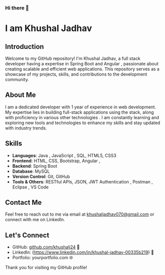 ### Hi there 👋
# I am Khushal Jadhav

## Introduction
Welcome to my GitHub repository! I'm Khushal Jadhav, a full stack developer having a expertise in Spring Boot and Angular , passionate about creating scalable and efficient web applications. This repository serves as a showcase of my projects, skills, and contributions to the development community.

## About Me
I am a dedicated developer with 1 year of experience in web development. My expertise lies in building full-stack applications using the stack, along with proficiency in various other technologies . I am constantly learning and exploring new tools and technologies to enhance my skills and stay updated with industry trends.

## Skills
- **Languages**: Java , JavaScript , SQL, HTML5, CSS3
- **Frontend**: HTML, CSS, Bootstrap, Angular ,
- **Backend**: Spring Boot
- **Database**: MySQL
- **Version Control**: Git, GitHub
- **Tools & Others**: RESTful APIs, JSON, JWT Authentication , Postman , Eclipse , VS Code

## Contact Me
Feel free to reach out to me via email at khushaljadhav070@gmail.com  or connect with me on LinkedIn.

## Let's Connect
- GitHub: [github.com/khushalj24](https://github.com/khushalj24) 📂
- LinkedIn: (https://www.linkedin.com/in/khushal-jadhav-00335b219) 🔗
- Portfolio: yourportfolio.com 🌐

Thank you for visiting my GitHub profile!
